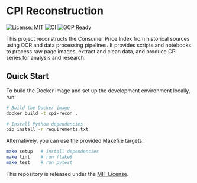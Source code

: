# CPI Reconstruction

[![License: MIT](https://img.shields.io/badge/License-MIT-yellow.svg)](LICENSE)
[![CI](https://github.com/Aywa501/cpi-reconstruction/actions/workflows/ci.yml/badge.svg?branch=setup/step0)](https://github.com/Aywa501/cpi-reconstruction/actions/workflows/ci.yml)
[![GCP Ready](https://img.shields.io/badge/GCP-ready-blue)](https://cloud.google.com)

This project reconstructs the Consumer Price Index from historical sources using OCR and data processing pipelines. It provides scripts and notebooks to process raw page images, extract and clean data, and produce CPI series for analysis and research.

## Quick Start

To build the Docker image and set up the development environment locally, run:

```bash
# Build the Docker image
docker build -t cpi-recon .

# Install Python dependencies
pip install -r requirements.txt
```

Alternatively, you can use the provided Makefile targets:

```bash
make setup   # install dependencies
make lint    # run flake8
make test    # run pytest
```

This repository is released under the [MIT License](LICENSE).
